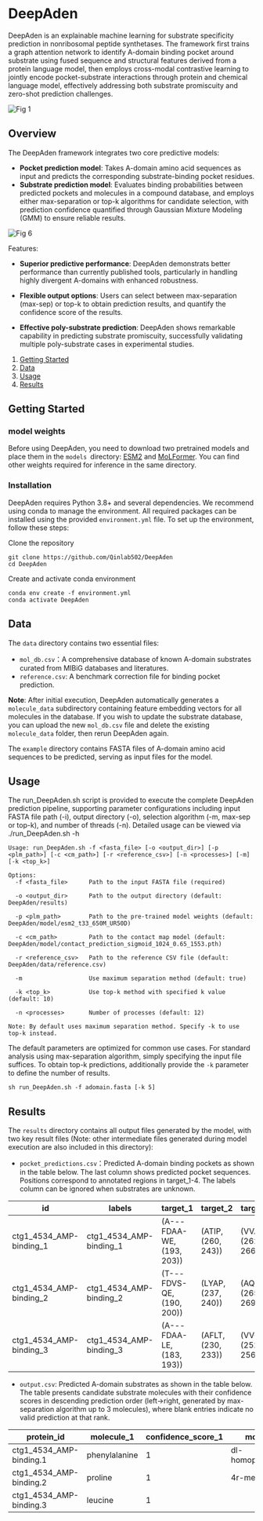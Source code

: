 # DeepAden

DeepAden is an explainable machine learning for substrate specificity prediction in nonribosomal peptide synthetases. The framework first trains a graph attention network to identify A-domain binding pocket around substrate using fused sequence and structural features derived from a protein language model, then employs cross-modal contrastive learning to jointly encode pocket-substrate interactions through protein and chemical language model, effectively addressing both substrate promiscuity and zero-shot prediction challenges.

![Fig 1](figure/Figures_Fig1.tif)

## Overview

The DeepAden framework integrates two core predictive models:
- **Pocket prediction model**: Takes A-domain amino acid sequences as input and predicts the corresponding substrate-binding pocket residues.
- **Substrate prediction model**: Evaluates binding probabilities between predicted pockets and molecules in a compound database, and employs either max-separation or top-k algorithms for candidate selection, with prediction confidence quantified through Gaussian Mixture Modeling (GMM) to ensure reliable results.

![Fig 6](figure/Figures_Fig6.tif)

Features:
- **Superior predictive performance**: DeepAden demonstrats better performance than currently published tools, particularly in handling highly divergent A-domains with enhanced robustness.

- **Flexible output options**: Users can select between max-separation (max-sep) or top-k to obtain prediction results, and quantify the confidence score of the results.

- **Effective poly-substrate prediction**: DeepAden shows remarkable capability in predicting substrate promiscuity, successfully validating multiple poly-substrate cases in experimental studies.

1. [Getting Started](#getting-started)
2. [Data](#data)
3. [Usage](#usage)
4. [Results](#results)

## Getting Started
### model weights
Before using DeepAden, you need to download two pretrained models and place them in the `models `directory: [ESM2](https://huggingface.co/facebook/esm2_t33_650M_UR50D/tree/main) and [MoLFormer](https://huggingface.co/ibm/MoLFormer-XL-both-10pct/tree/main). You can find other weights required for inference in the same directory.
### Installation
DeepAden requires Python 3.8+ and several dependencies. We recommend using conda to manage the environment. All required packages can be installed using the provided `environment.yml` file. To set up the environment, follow these steps:

Clone the repository
```
git clone https://github.com/Qinlab502/DeepAden
cd DeepAden
```
Create and activate conda environment
```
conda env create -f environment.yml
conda activate DeepAden
```

## Data
The `data` directory contains two essential files:
- `mol_db.csv`：A comprehensive database of known A-domain substrates curated from MIBiG databases and literatures.
- `reference.csv`: A benchmark correction file for binding pocket prediction.

**Note**: After initial execution, DeepAden automatically generates a `molecule_data` subdirectory containing feature embedding vectors for all molecules in the database. If you wish to update the substrate database, you can upload the new `mol_db.csv` file and delete the existing `molecule_data` folder, then rerun DeepAden again.


The `example` directory contains FASTA files of A-domain amino acid sequences to be predicted, serving as input files for the model.

## Usage
The run_DeepAden.sh script is provided to execute the complete DeepAden prediction pipeline, supporting parameter configurations including input FASTA file path (-i), output directory (-o), selection algorithm (-m, max-sep or top-k), and number of threads (-n). Detailed usage can be viewed via ./run_DeepAden.sh -h
```
Usage: run_DeepAden.sh -f <fasta_file> [-o <output_dir>] [-p <plm_path>] [-c <cm_path>] [-r <reference_csv>] [-n <processes>] [-m] [-k <top_k>]

Options:
  -f <fasta_file>      Path to the input FASTA file (required)

  -o <output_dir>      Path to the output directory (default: DeepAden/results)

  -p <plm_path>        Path to the pre-trained model weights (default: DeepAden/model/esm2_t33_650M_UR50D)

  -c <cm_path>         Path to the contact map model (default: DeepAden/model/contact_prediction_sigmoid_1024_0.65_1553.pth)

  -r <reference_csv>   Path to the reference CSV file (default: DeepAden/data/reference.csv)

  -m                   Use maximum separation method (default: true)

  -k <top_k>           Use top-k method with specified k value (default: 10)

  -n <processes>       Number of processes (default: 12)

Note: By default uses maximum separation method. Specify -k to use top-k instead.
```
The default parameters are optimized for common use cases. For standard analysis using max-separation algorithm, simply specifying the input file suffices. To obtain top-k predictions, additionally provide the `-k` parameter to define the number of results.
```
sh run_DeepAden.sh -f adomain.fasta [-k 5]
```

## Results
The `results` directory contains all output files generated by the model, with two key result files (Note: other intermediate files generated during model execution are also included in this directory):
- `pocket_predictions.csv`：Predicted A-domain binding pockets as shown in the table below. The last column shows predicted pocket sequences. Positions correspond to annotated regions in target_1-4. The labels column can be ignored when substrates are unknown.

| id                        | labels                      | target_1                 | target_2          | target_3       | target_4              | seq                | pocket                      |
|---------------------------|-----------------------------|--------------------------|-------------------|----------------|-----------------------|--------------------|-----------------------------|
| ctg1_4534_AMP-binding_1   | ctg1_4534_AMP-binding_1     | (A---FDAA-WE, (193, 203)) | (ATIP, (260, 243)) | (VVAGE, (262, 266)) | (AVGPTETTVCA, (285, 295)) | FAERVRRHPEAVALVH... | AFDAAWEATIPVVAGEAYGPTETTVCA |
| ctg1_4534_AMP-binding_2   | ctg1_4534_AMP-binding_2     | (T---FDVS-QE, (190, 200)) | (LYAP, (237, 240)) | (AQAGE, (265, 269)) | (HVGPTESHVIT, (292, 302)) | FQRQAHALPGTPAVV... | TFDVSQELYAPAQAGEHYGPTESHVIT |
| ctg1_4534_AMP-binding_3   | ctg1_4534_AMP-binding_3     | (A---FDAA-LE, (183, 193)) | (AFLT, (230, 233)) | (VVGGE, (252, 256)) | (VYGPTETTCVA, (275, 285)) | AGWAARTPDAPALLA... | AFDAALEAFLTVVGGEVYGPTETTCVA |

- `output.csv`: Predicted A-domain substrates as shown in the table below. The table presents candidate substrate molecules with their confidence scores in descending prediction order (left→right, generated by max-separation algorithm up to 3 molecules), where blank entries indicate no valid prediction at that rank.

| protein_id               | molecule_1        | confidence_score_1 | molecule_2          | confidence_score_2 | molecule_3        | confidence_score_3 |
|--------------------------|-------------------|--------------------|---------------------|--------------------|-------------------|--------------------|
| ctg1_4534_AMP-binding.1  | phenylalanine     | 1                  | dl-homophenylalanine | 1                  | tyrosine          | 0.9997             |
| ctg1_4534_AMP-binding.2  | proline           | 1                  | 4r-methylproline     | 0.9991             | 4r-hydroxyproline | 0.9907             |
| ctg1_4534_AMP-binding.3  | leucine           | 1                  |                      |                    |                   |                    |



